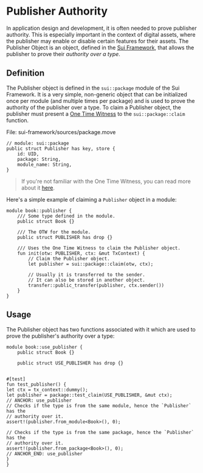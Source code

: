 # Publisher Authority

In application design and development, it is often needed to prove publisher authority. This is especially important in the context of digital assets, where the publisher may enable or disable certain features for their assets. The Publisher Object is an object, defined in the [Sui Framework](./sui-framework.md), that allows the publisher to prove their *authority over a type*.

## Definition

The Publisher object is defined in the `sui::package` module of the Sui Framework. It is a very simple, non-generic object that can be initialized once per module (and multiple times per package) and is used to prove the authority of the publisher over a type. To claim a Publisher object, the publisher must present a [One Time Witness](./one-time-witness.md) to the `sui::package::claim` function.

File: sui-framework/sources/package.move
```move
// module: sui::package
public struct Publisher has key, store {
    id: UID,
    package: String,
    module_name: String,
}
```

> If you're not familiar with the One Time Witness, you can read more about it [here](./one-time-witness.md).

Here's a simple example of claiming a `Publisher` object in a module:

```move
module book::publisher {
    /// Some type defined in the module.
    public struct Book {}

    /// The OTW for the module.
    public struct PUBLISHER has drop {}

    /// Uses the One Time Witness to claim the Publisher object.
    fun init(otw: PUBLISHER, ctx: &mut TxContext) {
        // Claim the Publisher object.
        let publisher = sui::package::claim(otw, ctx);

        // Usually it is transferred to the sender.
        // It can also be stored in another object.
        transfer::public_transfer(publisher, ctx.sender())
    }
}
```

## Usage

The Publisher object has two functions associated with it which are used to prove the publisher's authority over a type:

```move
module book::use_publisher {
    public struct Book {}

    public struct USE_PUBLISHER has drop {}


#[test]
fun test_publisher() {
let ctx = tx_context::dummy();
let publisher = package::test_claim(USE_PUBLISHER, &mut ctx);
// ANCHOR: use_publisher
// Checks if the type is from the same module, hence the `Publisher` has the
// authority over it.
assert!(publisher.from_module<Book>(), 0);

// Checks if the type is from the same package, hence the `Publisher` has the
// authority over it.
assert!(publisher.from_package<Book>(), 0);
// ANCHOR_END: use_publisher
}
}
```
